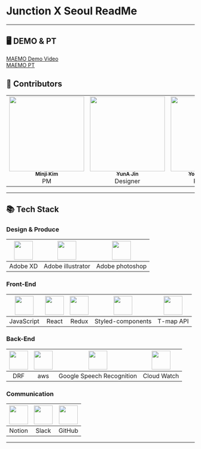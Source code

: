 # Junction X Seoul ReadMe 

---

## 🖥 DEMO & PT
[MAEMO Demo Video](https://drive.google.com/file/d/1RpaaXA7kBkUNr3A9wUS-fm2BuSunr9Rv/view?usp=sharing)<br/>
[MAEMO PT](https://drive.google.com/file/d/1Bcy2XAKEcHf_4aRckK3r1KDvj7ik0--q/view?usp=sharing)

## 💫 Contributors
<table>
  <tr>
    <td align="center"><a href="https://github.com/minji9611"><img src="https://avatars.githubusercontent.com/u/81851584?v=4?s=200" width="200px;" alt=""/><br /><sub><b>Minji Kim</b></sub></a><br />PM</td>
    <td align="center"><a href="https://github.com"><img src="https://avatars.githubusercontent.com/u/81851584?v=4?s=200" width="200px;" alt=""/><br /><sub><b>YunA Jin</b></sub></a><br />Designer</td>
    <td align="center"><a href="https://github.com/youngkwon02"><img src="https://avatars.githubusercontent.com/u/39653584?v=4?s=200" width="200px;" alt=""/><br /><sub><b>Youngkwon Kim</b></sub></a><br />Front-End</td>
    <td align="center"><a href="https://github.com/Zigje9"><img src="https://avatars.githubusercontent.com/u/46099115?v=4?s=200" width="200px;" alt=""/><br /><sub><b>JeKoo Park</b></sub></a><br />Front-End</td>
    <td align="center"><a href="https://github.com/ohjeeyoung"><img src="https://avatars.githubusercontent.com/u/62995632?v=4?s=200" width="200px;" alt=""/><br /><sub><b>JeeYoung Oh</b></sub></a><br />Back-End</td>
    <td align="center"><a href="https://github.com/oereo"><img src="https://avatars.githubusercontent.com/u/49235528?v=4?s=200" width="200px;" alt=""/><br /><sub><b>SeHoon In</b></sub></a><br />Back-End</td>
  </tr>
</table>

---
## 📚 Tech Stack

### Design & Produce
| <img width= 50 src="https://i.imgur.com/ESFSdnh.png"> | <img width= 50 src="https://i.imgur.com/9HXXNm7.png"> | <img width= 50 src="https://i.imgur.com/NNyCIAl.png"> |
| :---------------------------------------------------: | :----------------------------------------------------------: | :---------------------------------------------------: |
|                        Adobe XD                         |                            Adobe illustrator                             |                       Adobe photoshop                       |

### Front-End

| <img width= 50 src="https://i.imgur.com/8YYf3xR.png"> | <img width= 50 src="https://noticon-static.tammolo.com/dgggcrkxq/image/upload/v1566557331/noticon/d5hqar2idkoefh6fjtpu.png"> | <img width= 50 src="https://noticon-static.tammolo.com/dgggcrkxq/image/upload/v1567749614/noticon/zgdaxpaif5ojeduonygb.png"> | <img width= 50 src="https://noticon-static.tammolo.com/dgggcrkxq/image/upload/v1568851518/noticon/lwj3hr9v1yoheimtwc1w.png"> | <img width= 50 src="https://i.imgur.com/o0BQoFj.png">
| :----------------------------------------------------------: | :---------------------------------------------------: | :----------------------------------------------------------: | :---------------------------------------------------: | :---------------------------------------------------: |
|                          JavaScript                          |                          React                          |                            Redux                             |                          Styled-components                          |   T-map API |

### Back-End

| <img width= 50 src="https://i.imgur.com/HBe7lJ1.png"> | <img width= 50 src="https://i.imgur.com/d16B0dn.png"> | <img width= 50 src="https://i.imgur.com/Qd8bEMR.png"> | <img width= 50 src="https://i.imgur.com/vAVZaAc.png"> |
| :----------------------------------------------------------: | :---------------------------------------------------: | :----------------------------------------------------------: | :---------------------------------------------------: |
|                          DRF                          |                          aws                          |                            Google Speech Recognition                             |                          Cloud Watch                          |



### Communication

| <img width= 50 src="https://i.imgur.com/jrN40gS.jpg"> | <img width= 50 src="https://i.imgur.com/dUzDoLK.png"> | <img width= 50 src="https://i.imgur.com/Ap8neHw.png"> |
| :---------------------------------------------------: | :----------------------------------------------------------: | :---------------------------------------------------: |
|                        Notion                         |                            Slack                             |                       GitHub                       |


---
